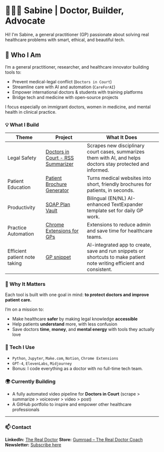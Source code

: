 # 👩🏾‍⚕️ Sabine | Doctor, Builder, Advocate

Hi! I'm Sabine, a general practitioner (GP) passionate about solving real healthcare problems with smart, ethical, and beautiful tech.

## 🧠 Who I Am
I’m a general practitioner, researcher, and healthcare innovator building tools to:
- Prevent medical-legal conflict (`Doctors in Court`)
- Streamline care with AI and automation (`CareForAI`)
- Empower international doctors & students with training platforms
- Bridge tech and medicine with open-source projects

I focus especially on immigrant doctors, women in medicine, and mental health in clinical practice.


### 💡 What I Build

| Theme               | Project                                                                                 | What It Does                                                                                                  |
| ------------------- | --------------------------------------------------------------------------------------- | ------------------------------------------------------------------------------------------------------------- |
| Legal Safety        | [Doctors in Court - RSS Summarizer](https://github.com/SUKIHEALTH/court-summaries) | Scrapes new disciplinary court cases, summarizes them with AI, and helps doctors stay protected and informed. |
| Patient Education   | [Patient Brochure Generator](https://github.com/SUKIHEALTH/thuisarts-summaries)            | Turns medical websites into short, friendly brochures for patients, in seconds.                               |
| Productivity        | [SOAP Plan Vault](https://github.com/SUKIHEALTH/#)                        | Bilingual (EN/NL) AI-enhanced TextExpander template set for daily GP work.                                    |
| Practice Automation | [Chrome Extensions for GPs](https://github.com/SUKIHEALTH/gp-ai-toolkit)                     | Extensions to reduce admin and save time for healthcare teams.    
| Efficient patient note taking | [GP snippet ](https://github.com/SUKIHEALTH/gp-snippet)                     | AI-integrated app to create, save and run snippets or shortcuts to make patient note writing efficient and consistent. |

### 🚀 Why It Matters
Each tool is built with one goal in mind: **to protect doctors and improve patient care.**  

I’m on a mission to:

* Make healthcare **safer** by making legal knowledge **accessible**
* Help patients **understand** more, with less confusion
* Save doctors **time**, **money**, and **mental energy** with tools they actually love

### 🔧 Tech I Use

* `Python`, `Jupyter`, `Make.com`, `Notion`, `Chrome Extensions`
* `GPT-4`, `ElevenLabs`, `Midjourney`
* Bonus: I code everything as a doctor with no full-time tech team.

### 🌍 Currently Building

* A fully automated video pipeline for **Doctors in Court** (scrape > summarize > voiceover > video > post)
* A GitHub portfolio to inspire and empower other healthcare professionals

---

### 📫 Contact

**LinkedIn:** [The Real Doctor](https://www.linkedin.com/in/sabinefonderson)
**Store:** [Gumroad – The Real Doctor Coach](https://therealdoctorcoach.gumroad.com)
**Newsletter:** [Subscribe here](https://www.linkedin.com/newsletters/the-real-doctor-7140781809327321088/)
